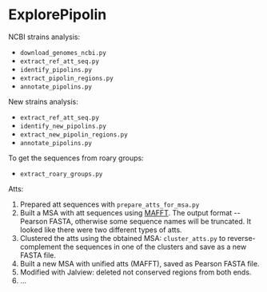 # ExplorePipolin

NCBI strains analysis:
 * `download_genomes_ncbi.py`
 * `extract_ref_att_seq.py`
 * `identify_pipolins.py`
 * `extract_pipolin_regions.py`
 * `annotate_pipolins.py`
 
New strains analysis:
 * `extract_ref_att_seq.py`
 * `identify_new_pipolins.py`
 * `extract_new_pipolin_regions.py`
 * `annotate_pipolins.py`

To get the sequences from roary groups:
 * `extract_roary_groups.py`
 
Atts:
 1. Prepared att sequences with `prepare_atts_for_msa.py`
 2. Built a MSA with att sequences using 
 [MAFFT](https://www.ebi.ac.uk/Tools/msa/mafft/). 
 The output format -- Pearson FASTA, otherwise some
 sequence names will be truncated.
 It looked like there were two different types of atts.
 3. Clustered the atts using the obtained MSA: `cluster_atts.py` 
 to reverse-complement the sequences in one of the clusters and 
 save as a new FASTA file.
 4. Built a new MSA with unified atts (MAFFT), 
 saved as Pearson FASTA file.
 5. Modified with Jalview: deleted not conserved regions 
 from both ends.
 6. ...
 